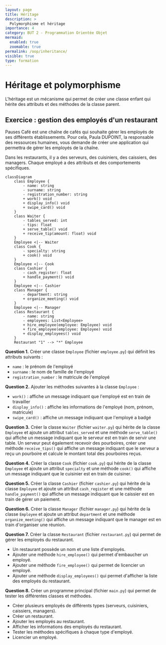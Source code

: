 ```yaml
---
layout: page
title: Héritage
description: >
  Polymorphisme et héritage
importance: 4
category: BUT 2 - Programmation Orientée Objet
mermaid:
  enabled: true
  zoomable: true
permalink: /oop/inheritance/
visible: true
type: formation
---
```


# Héritage et polymorphisme

L'héritage est un mécanisme qui permet de créer une classe enfant qui hérite des attributs et des méthodes de la classe parent.

## Exercice : gestion des employés d'un restaurant

Pauses Café est une chaîne de cafés qui souhaite gérer les employés de ses différents établissements.
Pour cela, Paula DUPOINT, la responsable des ressources humaines, vous demande de créer une application qui permettra de gérer les employés de la chaîne.

Dans les restaurants, il y a des serveurs, des cuisiniers, des caissiers, des managers. Chaque employé a des attributs et des comportements spécifiques.

```mermaid
classDiagram
    class Employee {
        - name: string
        - surname: string
        - registration_number: string
        + work() void
        + display_info() void
        + swipe_card() void
    }
    class Waiter {
        - tables_served: int
        - tips: float
        + serve_table() void
        + receive_tip(amount: float) void
    }
    Employee <|-- Waiter
    class Cook {
        - specialty: string
        + cook() void
    }
    Employee <|-- Cook
    class Cashier {
        - cash_register: float
        + handle_payment() void
    }
    Employee <|-- Cashier
    class Manager {
        - department: string
        + organize_meeting() void
    }
    Employee <|-- Manager
    class Restaurant {
        - name: string
        - employees: List<Employee>
        + hire_employee(employee: Employee) void
        + fire_employee(employee: Employee) void
        + display_employees() void
    }
    Restaurant "1" --> "*" Employee
```

**Question 1.** Créer une classe `Employee` (fichier `employee.py`) qui définit les attributs suivants :

- `name` : le prénom de l'employé
- `surname` : le nom de famille de l'employé
- `registration_number` : le matricule de l'employé

**Question 2.** Ajouter les méthodes suivantes à la classe `Employee` :

- `work()` : affiche un message indiquant que l'employé est en train de travailler
- `display_info()` : affiche les informations de l'employé (nom, prénom, matricule)
- `swipe_card()` : affiche un message indiquant que l'employé a badgé

**Question 3.** Créer la classe `Waiter` (fichier `waiter.py`) qui hérite de la classe `Employee` et ajoute un attribut `tables_served` et une méthode `serve_table()` qui affiche un message indiquant que le serveur est en train de servir une table. Un serveur peut également recevoir des pourboires, créer une méthode `receive_tips()` qui affiche un message indiquant que le serveur a reçu un pourboire et calcule le montant total des pourboires reçus.

**Question 4.** Créer la classe `Cook` (fichier `cook.py`) qui hérite de la classe `Employee` et ajoute un attribut `specialty` et une méthode `cook()` qui affiche un message indiquant que le cuisinier est en train de cuisiner.

**Question 5.** Créer la classe `Cashier` (fichier `cashier.py`) qui hérite de la classe `Employee` et ajoute un attribut `cash_register` et une méthode `handle_payment()` qui affiche un message indiquant que le caissier est en train de gérer un paiement.

**Question 6.** Créer la classe `Manager` (fichier `manager.py`) qui hérite de la classe `Employee` et ajoute un attribut `department` et une méthode `organize_meeting()` qui affiche un message indiquant que le manager est en train d'organiser une réunion.

**Question 7.** Créer la classe `Restaurant` (fichier `restaurant.py`) qui permet de gérer les employés du restaurant.

- Un restaurant possède un nom et une liste d'employés.
- Ajouter une méthode `hire_employee()` qui permet d'embaucher un employé.
- Ajouter une méthode `fire_employee()` qui permet de licencier un employé.
- Ajouter une méthode `display_employees()` qui permet d'afficher la liste des employés du restaurant.

**Question 8.** Créer un programme principal (fichier `main.py`) qui permet de tester les différentes classes et méthodes.

- Créer plusieurs employés de différents types (serveurs, cuisiniers, caissiers, managers).
- Créer un restaurant.
- Ajouter les employés au restaurant.
- Afficher les informations des employés du restaurant.
- Tester les méthodes spécifiques à chaque type d'employé.
- Licencier un employé.
